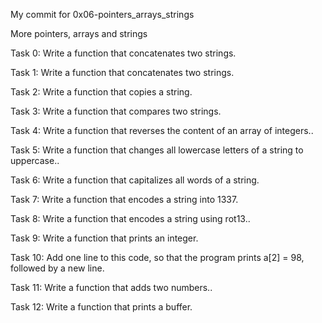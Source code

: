 My commit for 0x06-pointers_arrays_strings

More pointers, arrays and strings

Task 0: Write a function that concatenates two strings.

Task 1: Write a function that concatenates two strings.

Task 2: Write a function that copies a string.

Task 3: Write a function that compares two strings.

Task 4: Write a function that reverses the content of an array of integers..

Task 5: Write a function that changes all lowercase letters of a string to uppercase..

Task 6: Write a function that capitalizes all words of a string.

Task 7: Write a function that encodes a string into 1337.

Task 8: Write a function that encodes a string using rot13..

Task 9: Write a function that prints an integer.

Task 10: Add one line to this code, so that the program prints a[2] = 98, followed by a new line.

Task 11: Write a function that adds two numbers..

Task 12: Write a function that prints a buffer.

